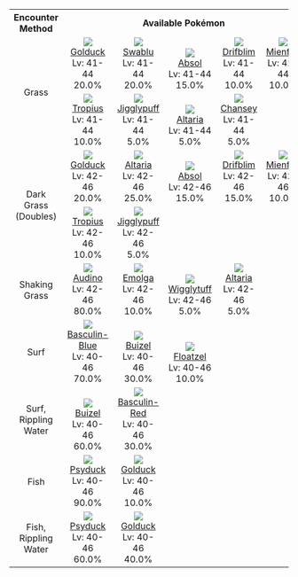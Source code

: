 <table><tr><th colspan="1">Encounter Method</th><th colspan="5" style = "text-align: center;">Available Pokémon</th></tr>
<tr><td rowspan="2" style="vertical-align: middle; word-wrap: break-word; text-align: center;">Grass</td><td style="text-align: center; vertical-align: bottom;"> <img src="https://smilingzero.github.io/BlazeBlack2ReduxWiki/img/animated/55.gif"> <br> <a href="https://smilingzero.github.io/BlazeBlack2ReduxWiki/pokemons/055">Golduck</a> <br> Lv: 41-44 <br> 20.0% </td><td style="text-align: center; vertical-align: bottom;"> <img src="https://smilingzero.github.io/BlazeBlack2ReduxWiki/img/animated/333.gif"> <br> <a href="https://smilingzero.github.io/BlazeBlack2ReduxWiki/pokemons/333">Swablu</a> <br> Lv: 41-44 <br> 20.0% </td><td style="text-align: center; vertical-align: bottom;"> <img src="https://smilingzero.github.io/BlazeBlack2ReduxWiki/img/animated/359.gif"> <br> <a href="https://smilingzero.github.io/BlazeBlack2ReduxWiki/pokemons/359">Absol</a> <br> Lv: 41-44 <br> 15.0% </td><td style="text-align: center; vertical-align: bottom;"> <img src="https://smilingzero.github.io/BlazeBlack2ReduxWiki/img/animated/426.gif"> <br> <a href="https://smilingzero.github.io/BlazeBlack2ReduxWiki/pokemons/426">Drifblim</a> <br> Lv: 41-44 <br> 10.0% </td><td style="text-align: center; vertical-align: bottom;"> <img src="https://smilingzero.github.io/BlazeBlack2ReduxWiki/img/animated/619.gif"> <br> <a href="https://smilingzero.github.io/BlazeBlack2ReduxWiki/pokemons/619">Mienfoo</a> <br> Lv: 41-44 <br> 10.0% </td></tr>
<tr><td style="text-align: center; vertical-align: bottom;"> <img src="https://smilingzero.github.io/BlazeBlack2ReduxWiki/img/animated/357.gif"> <br> <a href="https://smilingzero.github.io/BlazeBlack2ReduxWiki/pokemons/357">Tropius</a> <br> Lv: 41-44 <br> 10.0% </td><td style="text-align: center; vertical-align: bottom;"> <img src="https://smilingzero.github.io/BlazeBlack2ReduxWiki/img/animated/39.gif"> <br> <a href="https://smilingzero.github.io/BlazeBlack2ReduxWiki/pokemons/039">Jigglypuff</a> <br> Lv: 41-44 <br> 5.0% </td><td style="text-align: center; vertical-align: bottom;"> <img src="https://smilingzero.github.io/BlazeBlack2ReduxWiki/img/animated/334.gif"> <br> <a href="https://smilingzero.github.io/BlazeBlack2ReduxWiki/pokemons/334">Altaria</a> <br> Lv: 41-44 <br> 5.0% </td><td style="text-align: center; vertical-align: bottom;"> <img src="https://smilingzero.github.io/BlazeBlack2ReduxWiki/img/animated/113.gif"> <br> <a href="https://smilingzero.github.io/BlazeBlack2ReduxWiki/pokemons/113">Chansey</a> <br> Lv: 41-44 <br> 5.0% </td><td></td></tr>
<tr><td rowspan="2" style="vertical-align: middle; word-wrap: break-word; text-align: center;">Dark Grass (Doubles)</td><td style="text-align: center; vertical-align: bottom;"> <img src="https://smilingzero.github.io/BlazeBlack2ReduxWiki/img/animated/55.gif"> <br> <a href="https://smilingzero.github.io/BlazeBlack2ReduxWiki/pokemons/055">Golduck</a> <br> Lv: 42-46 <br> 20.0% </td><td style="text-align: center; vertical-align: bottom;"> <img src="https://smilingzero.github.io/BlazeBlack2ReduxWiki/img/animated/334.gif"> <br> <a href="https://smilingzero.github.io/BlazeBlack2ReduxWiki/pokemons/334">Altaria</a> <br> Lv: 42-46 <br> 25.0% </td><td style="text-align: center; vertical-align: bottom;"> <img src="https://smilingzero.github.io/BlazeBlack2ReduxWiki/img/animated/359.gif"> <br> <a href="https://smilingzero.github.io/BlazeBlack2ReduxWiki/pokemons/359">Absol</a> <br> Lv: 42-46 <br> 15.0% </td><td style="text-align: center; vertical-align: bottom;"> <img src="https://smilingzero.github.io/BlazeBlack2ReduxWiki/img/animated/426.gif"> <br> <a href="https://smilingzero.github.io/BlazeBlack2ReduxWiki/pokemons/426">Drifblim</a> <br> Lv: 42-46 <br> 15.0% </td><td style="text-align: center; vertical-align: bottom;"> <img src="https://smilingzero.github.io/BlazeBlack2ReduxWiki/img/animated/619.gif"> <br> <a href="https://smilingzero.github.io/BlazeBlack2ReduxWiki/pokemons/619">Mienfoo</a> <br> Lv: 42-46 <br> 10.0% </td></tr>
<tr><td style="text-align: center; vertical-align: bottom;"> <img src="https://smilingzero.github.io/BlazeBlack2ReduxWiki/img/animated/357.gif"> <br> <a href="https://smilingzero.github.io/BlazeBlack2ReduxWiki/pokemons/357">Tropius</a> <br> Lv: 42-46 <br> 10.0% </td><td style="text-align: center; vertical-align: bottom;"> <img src="https://smilingzero.github.io/BlazeBlack2ReduxWiki/img/animated/39.gif"> <br> <a href="https://smilingzero.github.io/BlazeBlack2ReduxWiki/pokemons/039">Jigglypuff</a> <br> Lv: 42-46 <br> 5.0% </td><td></td><td></td><td></td></tr>
<tr><td rowspan="1" style="vertical-align: middle; word-wrap: break-word; text-align: center;">Shaking Grass</td><td style="text-align: center; vertical-align: bottom;"> <img src="https://smilingzero.github.io/BlazeBlack2ReduxWiki/img/animated/531.gif"> <br> <a href="https://smilingzero.github.io/BlazeBlack2ReduxWiki/pokemons/531">Audino</a> <br> Lv: 42-46 <br> 80.0% </td><td style="text-align: center; vertical-align: bottom;"> <img src="https://smilingzero.github.io/BlazeBlack2ReduxWiki/img/animated/587.gif"> <br> <a href="https://smilingzero.github.io/BlazeBlack2ReduxWiki/pokemons/587">Emolga</a> <br> Lv: 42-46 <br> 10.0% </td><td style="text-align: center; vertical-align: bottom;"> <img src="https://smilingzero.github.io/BlazeBlack2ReduxWiki/img/animated/40.gif"> <br> <a href="https://smilingzero.github.io/BlazeBlack2ReduxWiki/pokemons/040">Wigglytuff</a> <br> Lv: 42-46 <br> 5.0% </td><td style="text-align: center; vertical-align: bottom;"> <img src="https://smilingzero.github.io/BlazeBlack2ReduxWiki/img/animated/334.gif"> <br> <a href="https://smilingzero.github.io/BlazeBlack2ReduxWiki/pokemons/334">Altaria</a> <br> Lv: 42-46 <br> 5.0% </td><td></td></tr>
<tr><td rowspan="1" style="vertical-align: middle; word-wrap: break-word; text-align: center;">Surf</td><td style="text-align: center; vertical-align: bottom;"> <img src="https://smilingzero.github.io/BlazeBlack2ReduxWiki/img/animated/550-blue.gif"> <br> <a href="https://smilingzero.github.io/BlazeBlack2ReduxWiki/pokemons/550">Basculin-Blue</a> <br> Lv: 40-46 <br> 70.0% </td><td style="text-align: center; vertical-align: bottom;"> <img src="https://smilingzero.github.io/BlazeBlack2ReduxWiki/img/animated/418.gif"> <br> <a href="https://smilingzero.github.io/BlazeBlack2ReduxWiki/pokemons/418">Buizel</a> <br> Lv: 40-46 <br> 30.0% </td><td style="text-align: center; vertical-align: bottom;"> <img src="https://smilingzero.github.io/BlazeBlack2ReduxWiki/img/animated/419.gif"> <br> <a href="https://smilingzero.github.io/BlazeBlack2ReduxWiki/pokemons/419">Floatzel</a> <br> Lv: 40-46 <br> 10.0% </td><td></td><td></td></tr>
<tr><td rowspan="1" style="vertical-align: middle; word-wrap: break-word; text-align: center;">Surf, Rippling Water</td><td style="text-align: center; vertical-align: bottom;"> <img src="https://smilingzero.github.io/BlazeBlack2ReduxWiki/img/animated/418.gif"> <br> <a href="https://smilingzero.github.io/BlazeBlack2ReduxWiki/pokemons/418">Buizel</a> <br> Lv: 40-46 <br> 60.0% </td><td style="text-align: center; vertical-align: bottom;"> <img src="https://smilingzero.github.io/BlazeBlack2ReduxWiki/img/animated/550-red.gif"> <br> <a href="https://smilingzero.github.io/BlazeBlack2ReduxWiki/pokemons/550">Basculin-Red</a> <br> Lv: 40-46 <br> 30.0% </td><td></td><td></td><td></td></tr>
<tr><td rowspan="1" style="vertical-align: middle; word-wrap: break-word; text-align: center;">Fish</td><td style="text-align: center; vertical-align: bottom;"> <img src="https://smilingzero.github.io/BlazeBlack2ReduxWiki/img/animated/54.gif"> <br> <a href="https://smilingzero.github.io/BlazeBlack2ReduxWiki/pokemons/054">Psyduck</a> <br> Lv: 40-46 <br> 90.0% </td><td style="text-align: center; vertical-align: bottom;"> <img src="https://smilingzero.github.io/BlazeBlack2ReduxWiki/img/animated/55.gif"> <br> <a href="https://smilingzero.github.io/BlazeBlack2ReduxWiki/pokemons/055">Golduck</a> <br> Lv: 40-46 <br> 10.0% </td><td></td><td></td><td></td></tr>
<tr><td rowspan="1" style="vertical-align: middle; word-wrap: break-word; text-align: center;">Fish, Rippling Water</td><td style="text-align: center; vertical-align: bottom;"> <img src="https://smilingzero.github.io/BlazeBlack2ReduxWiki/img/animated/54.gif"> <br> <a href="https://smilingzero.github.io/BlazeBlack2ReduxWiki/pokemons/054">Psyduck</a> <br> Lv: 40-46 <br> 60.0% </td><td style="text-align: center; vertical-align: bottom;"> <img src="https://smilingzero.github.io/BlazeBlack2ReduxWiki/img/animated/55.gif"> <br> <a href="https://smilingzero.github.io/BlazeBlack2ReduxWiki/pokemons/055">Golduck</a> <br> Lv: 40-46 <br> 40.0% </td><td></td><td></td><td></td></tr></table>